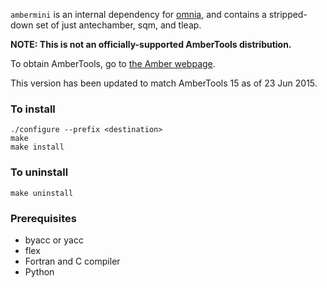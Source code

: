 `ambermini` is an internal dependency for [omnia](http://omnia.md), and contains a stripped-down set of just antechamber, sqm, and tleap.

**NOTE: This is not an officially-supported AmberTools distribution.**

To obtain AmberTools, go to [the Amber webpage](http://ambermd.org).

This version has been updated to match AmberTools 15 as of 23 Jun 2015.

### To install
```
./configure --prefix <destination>
make
make install
```

### To uninstall
```
make uninstall
```

### Prerequisites
* byacc or yacc
* flex
* Fortran and C compiler
* Python
